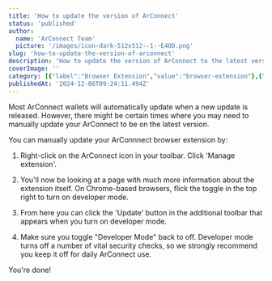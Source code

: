 ```yaml
---
title: 'How to update the version of ArConnect'
status: 'published'
author:
  name: 'ArConnect Team'
  picture: '/images/icon-dark-512x512--1--E4OD.png'
slug: 'how-to-update-the-version-of-arconnect'
description: 'How to update the version of ArConnect to the latest version '
coverImage: ''
category: [{"label":"Browser Extension","value":"browser-extension"},{"value":"apps-and-connections","label":"Apps & connections"}]
publishedAt: '2024-12-06T09:24:11.494Z'
---
```


Most ArConnect wallets will automatically update when a new update is released. However, there might be certain times where you may need to manually update your ArConnect to be on the latest version.

You can manually update your ArConnnect browser extension by:

1. Right-click on the ArConnect icon in your toolbar. Click 'Manage extension'.

2. You'll now be looking at a page with much more information about the extension itself. On Chrome-based browsers, flick the toggle in the top right to turn on developer mode.

3. From here you can click the 'Update' button in the additional toolbar that appears when you turn on developer mode.

4. Make sure you toggle "Developer Mode" back to off. Developer mode turns off a number of vital security checks, so we strongly recommend you keep it off for daily ArConnect use.

You're done!

